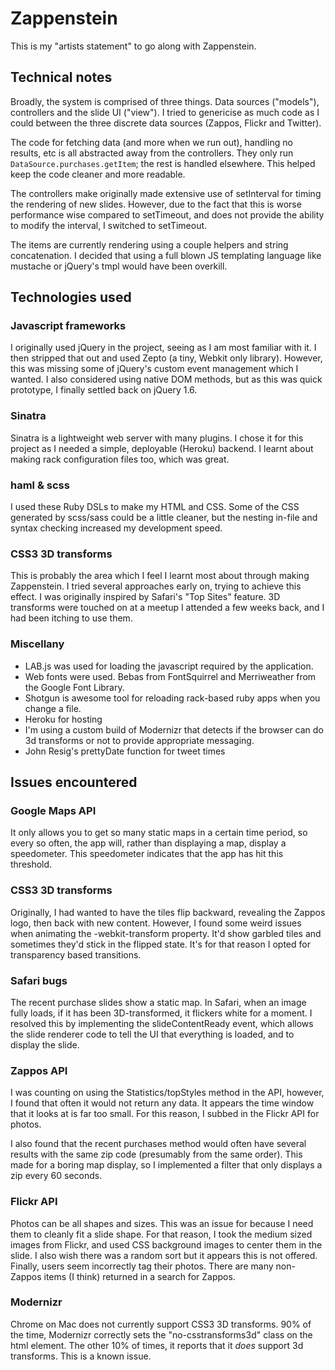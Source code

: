 # Zappenstein

This is my "artists statement" to go along with Zappenstein.

## Technical notes

Broadly, the system is comprised of three things. Data sources ("models"), controllers and the slide UI ("view"). I tried to genericise as much code as I could between the three discrete data sources (Zappos, Flickr and Twitter).

The code for fetching data (and more when we run out), handling no results, etc is all abstracted away from the controllers. They only run `DataSource.purchases.getItem`; the rest is handled elsewhere. This helped keep the code cleaner and more readable.

The controllers make originally made extensive use of setInterval for timing the rendering of new slides. However, due to the fact that this is worse performance wise compared to setTimeout, and does not provide the ability to modify the interval, I switched to setTimeout.

The items are currently rendering using a couple helpers and string concatenation. I decided that using a full blown JS templating language like mustache or jQuery's tmpl would have been overkill.

## Technologies used

### Javascript frameworks

I originally used jQuery in the project, seeing as I am most familiar with it. I then stripped that out and used Zepto (a tiny, Webkit only library). However, this was missing some of jQuery's custom event management which I wanted. I also considered using native DOM methods, but as this was quick prototype, I finally settled back on jQuery 1.6.

### Sinatra

Sinatra is a lightweight web server with many plugins. I chose it for this project as I needed a simple, deployable (Heroku) backend. I learnt about making rack configuration files too, which was great.

### haml & scss

I used these Ruby DSLs to make my HTML and CSS. Some of the CSS generated by scss/sass could be a little cleaner, but the nesting in-file and syntax checking increased my development speed.

### CSS3 3D transforms

This is probably the area which I feel I learnt most about through making Zappenstein. I tried several approaches early on, trying to achieve this effect. I was originally inspired by Safari's "Top Sites" feature. 3D transforms were touched on at a meetup I attended a few weeks back, and I had been itching to use them.

### Miscellany

* LAB.js was used for loading the javascript required by the application.
* Web fonts were used. Bebas from FontSquirrel and Merriweather from the Google Font Library.
* Shotgun is awesome tool for reloading rack-based ruby apps when you change a file.
* Heroku for hosting
* I'm using a custom build of Modernizr that detects if the browser can do 3d transforms or not to provide appropriate messaging.
* John Resig's prettyDate function for tweet times

## Issues encountered

### Google Maps API

It only allows you to get so many static maps in a certain time period, so every so often, the app will, rather than displaying a map, display a speedometer. This speedometer indicates that the app has hit this threshold.

### CSS3 3D transforms

Originally, I had wanted to have the tiles flip backward, revealing the Zappos logo, then back with new content. However, I found some weird issues when animating the -webkit-transform property. It'd show garbled tiles and sometimes they'd stick in the flipped state. It's for that reason I opted for transparency based transitions.

### Safari bugs

The recent purchase slides show a static map. In Safari, when an image fully loads, if it has been 3D-transformed, it flickers white for a moment. I resolved this by implementing the slideContentReady event, which allows the slide renderer code to tell the UI that everything is loaded, and to display the slide.

### Zappos API

I was counting on using the Statistics/topStyles method in the API, however, I found that often it would not return any data. It appears the time window that it looks at is far too small. For this reason, I subbed in the Flickr API for photos.

I also found that the recent purchases method would often have several results with the same zip code (presumably from the same order). This made for a boring map display, so I implemented a filter that only displays a zip every 60 seconds.

### Flickr API

Photos can be all shapes and sizes. This was an issue for because I need them to cleanly fit a slide shape. For that reason, I took the medium sized images from Flickr, and used CSS background images to center them in the slide. I also wish there was a random sort but it appears this is not offered. Finally, users seem incorrectly tag their photos. There are many non-Zappos items (I think) returned in a search for Zappos.

### Modernizr

Chrome on Mac does not currently support CSS3 3D transforms. 90% of the time, Modernizr correctly sets the "no-csstransforms3d" class on the html element. The other 10% of times, it reports that it *does* support 3d transforms. This is a known issue.